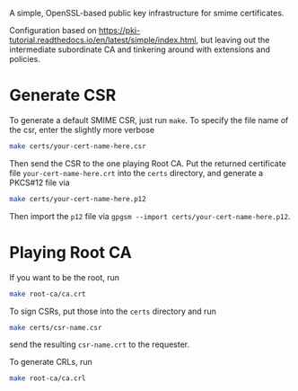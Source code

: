 A simple, OpenSSL-based public key infrastructure for smime certificates.

Configuration based on
https://pki-tutorial.readthedocs.io/en/latest/simple/index.html, but leaving out
the intermediate subordinate CA and tinkering around with extensions and
policies.

# Generate CSR

To generate a default SMIME CSR, just run `make`.  To specify the file name of
the csr, enter the slightly more verbose

```sh
make certs/your-cert-name-here.csr
```

Then send the CSR to the one playing Root CA.  Put the returned certificate file
`your-cert-name-here.crt` into the `certs` directory, and generate a PKCS#12 file
via

```sh
make certs/your-cert-name-here.p12
```

Then import the `p12` file via `gpgsm --import certs/your-cert-name-here.p12`.

# Playing Root CA

If you want to be the root, run

```sh
make root-ca/ca.crt
```

To sign CSRs, put those into the `certs` directory and run

```sh
make certs/csr-name.csr
```

send the resulting `csr-name.crt` to the requester.

To generate CRLs, run

```sh
make root-ca/ca.crl
```
